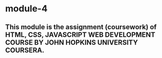 # module-4
## This module is the assignment (coursework) of HTML, CSS, JAVASCRIPT WEB DEVELOPMENT COURSE BY JOHN HOPKINS UNIVERSITY COURSERA.


